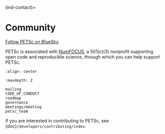 (ind-contact)=

# Community

[Follow PETSc on BlueSky](https://bsky.app/profile/petsc.org).

PETSc is associated with [NumFOCUS](http://numfocus.org), a 501(c)(3) nonprofit supporting open code and reproducible science, through which you can help support PETSc.

```{image} /images/community/numfocus.png
:align: center
```

```{toctree}
:maxdepth: 2

mailing
CODE_OF_CONDUCT
roadmap
governance
meetings/meeting
petsc_team
```

If you are interested in contributing to PETSc, see {doc}`/developers/contributing/index`.
